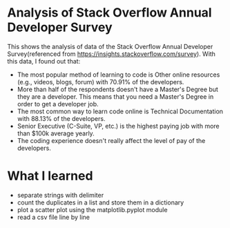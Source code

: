 # Analysis of Stack Overflow Annual Developer Survey

This shows the analysis of data of the Stack Overflow Annual Developer Survey(referenced from https://insights.stackoverflow.com/survey). With this data, I found out that:

 * The most popular method of learning to code is Other online resources (e.g., videos, blogs, forum) with 70.91% of the developers. 
 * More than half of the respondents doesn't have a Master's Degree but they are a developer. This means that you need a Master's Degree in order to get a developer job.
 * The most common way to learn code online is Technical Documentation with 88.13% of the developers.
 * Senior Executive (C-Suite, VP, etc.) is the highest paying job with more than $100k average yearly.
 * The coding experience doesn't really affect the level of pay of the developers.


# What I learned
  * separate strings with delimiter
  * count the duplicates in a list and store them in a dictionary
  * plot a scatter plot using the matplotlib.pyplot module
  * read a csv file line by line
